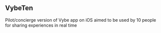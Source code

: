 VybeTen
-------

Pilot/concierge version of Vybe app on iOS aimed to be used by 10 people for sharing experiences in real time 


